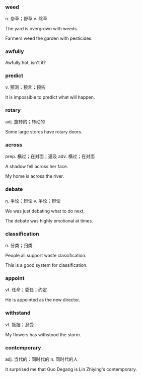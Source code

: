 ### weed

n. 杂草；野草 v. 除草

The yard is overgrown with weeds. 

Farmers weed the garden with pesticides.

### awfully
 
Awfully hot, isn't it? 

### predict 

v. 预测；预言；预告

It is impossible to predict what will happen.

### rotary 

adj. 旋转的；转动的

Some large stores have rotary doors. 

### across

prep. 横过；在对面；遍及 adv. 横过；在对面

A shadow fell across her face.

My home is across the river. 

### debate

n. 争论；辩论 v. 争论；辩论

We was just debating what to do next.

The debate was highly emotional at times.

### classification 

n. 分类；归类

People all support waste classification. 

This is a good system for classification. 

### appoint 

vt. 任命；委任；约定

He is appointed as the new director. 

### withstand

vt. 抵挡；忍受

My flowers has withstood the storm. 

### contemporary

adj. 当代的：同时代的 n. 同时代的人

It surprised me that Guo Degang is Lin Zhiying's contemporary. 
